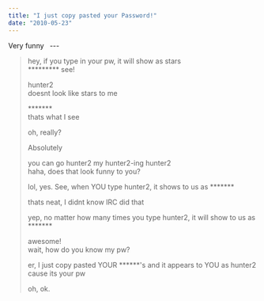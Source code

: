```yaml
---
title: "I just copy pasted your Password!"
date: "2010-05-23"
---
```


Very funny   ---

> <Cthon98> hey, if you type in your pw, it will show as stars  
> <Cthon98> \*\*\*\*\*\*\*\*\* see!
> 
>   
> <AzureDiamond> hunter2  
> <AzureDiamond> doesnt look like stars to me
> 
>   
> <Cthon98> <AzureDiamond> \*\*\*\*\*\*\*  
> <Cthon98> thats what I see
> 
>   
> <AzureDiamond> oh, really?
> 
>   
> <Cthon98> Absolutely
> 
>   
> <AzureDiamond> you can go hunter2 my hunter2-ing hunter2  
> <AzureDiamond> haha, does that look funny to you?
> 
>   
> <Cthon98> lol, yes. See, when YOU type hunter2, it shows to us as \*\*\*\*\*\*\*  
> 
> <AzureDiamond> thats neat, I didnt know IRC did that
> 
>   
> <Cthon98> yep, no matter how many times you type hunter2, it will show to us as \*\*\*\*\*\*\*
> 
>   
> <AzureDiamond> awesome!  
> <AzureDiamond> wait, how do you know my pw?
> 
>   
> <Cthon98> er, I just copy pasted YOUR \*\*\*\*\*\*'s and it appears to YOU as hunter2 cause its your pw
> 
>   
> <AzureDiamond> oh, ok.
